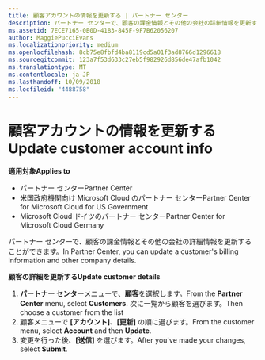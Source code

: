 ```yaml
---
title: 顧客アカウントの情報を更新する | パートナー センター
description: パートナー センターで、顧客の課金情報とその他の会社の詳細情報を更新することができます。
ms.assetid: 7ECE7165-0B0D-4183-845F-9F7B62056207
author: MaggiePucciEvans
ms.localizationpriority: medium
ms.openlocfilehash: 8cb75e8fbfd4ba8119cd5a01f3ad8766d1296618
ms.sourcegitcommit: 123a7f53d633c27eb5f982926d856de47afb1042
ms.translationtype: MT
ms.contentlocale: ja-JP
ms.lasthandoff: 10/09/2018
ms.locfileid: "4488758"
---
```

# <a name="update-customer-account-info"></a><span data-ttu-id="2bb57-103">顧客アカウントの情報を更新する</span><span class="sxs-lookup"><span data-stu-id="2bb57-103">Update customer account info</span></span>

**<span data-ttu-id="2bb57-104">適用対象</span><span class="sxs-lookup"><span data-stu-id="2bb57-104">Applies to</span></span>**

-  <span data-ttu-id="2bb57-105">パートナー センター</span><span class="sxs-lookup"><span data-stu-id="2bb57-105">Partner Center</span></span>
-  <span data-ttu-id="2bb57-106">米国政府機関向け Microsoft Cloud のパートナー センター</span><span class="sxs-lookup"><span data-stu-id="2bb57-106">Partner Center for Microsoft Cloud for US Government</span></span>
-  <span data-ttu-id="2bb57-107">Microsoft Cloud ドイツのパートナー センター</span><span class="sxs-lookup"><span data-stu-id="2bb57-107">Partner Center for Microsoft Cloud Germany</span></span>

<span data-ttu-id="2bb57-108">パートナー センターで、顧客の課金情報とその他の会社の詳細情報を更新することができます。</span><span class="sxs-lookup"><span data-stu-id="2bb57-108">In Partner Center, you can update a customer's billing information and other company details.</span></span>

**<span data-ttu-id="2bb57-109">顧客の詳細を更新する</span><span class="sxs-lookup"><span data-stu-id="2bb57-109">Update customer details</span></span>**

1.  <span data-ttu-id="2bb57-110">**パートナー センター**メニューで、**顧客**を選択します。</span><span class="sxs-lookup"><span data-stu-id="2bb57-110">From the **Partner Center** menu, select **Customers**.</span></span> <span data-ttu-id="2bb57-111">次に一覧から顧客を選びます。</span><span class="sxs-lookup"><span data-stu-id="2bb57-111">Then choose a customer from the list</span></span>
2.  <span data-ttu-id="2bb57-112">顧客メニューで **[アカウント]**、**[更新]** の順に選びます。</span><span class="sxs-lookup"><span data-stu-id="2bb57-112">From the customer menu, select **Account** and then **Update**.</span></span>
3.  <span data-ttu-id="2bb57-113">変更を行った後、**[送信]** を選びます。</span><span class="sxs-lookup"><span data-stu-id="2bb57-113">After you've made your changes, select **Submit**.</span></span>

 

 




